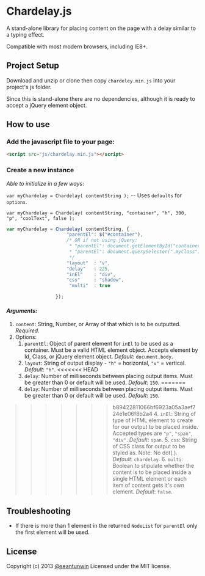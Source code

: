 # Chardelay.js

A stand-alone library for placing content on the page with a delay similar to a typing effect.

Compatible with most modern browsers, including IE8+.

## Project Setup

Download and unzip or clone then copy `chardeley.min.js` into your project's js folder.

Since this is stand-alone there are no dependencies, although it is ready to accept a jQuery element object.

## How to use

### Add the javascript file to your page:

```html
<script src="js/chardelay.min.js"></script>
```

### Create a new instance

_Able to initialize in a few ways_:

`var myChardelay = Chardelay( contentString );` -- Uses `defaults` for `options`.

`var myChardelay = Chardelay( contentString, "container", "h", 300, "p", "coolText", false );`

```js
var myChardelay = Chardelay( contentString, {
                      "parentEl": $("#container"),
                      /* OR if not using jQuery:
                       * "parentEl": document.getElementById("container")
                       * "parentEl": document.querySelector(".myClass")
                       */
                      "layout"  : "v",
                      "delay"   : 225,
                      "inEl"    : "div",
                      "css"     : "shadow",
                       "multi"  : true

                  });
```

#### _Arguments:_

1. `content`: String, Number, or Array of that which is to be outputted. _Required_.
2. Options:
    1. `parentEl`: Object of parent element for `inEl` to be used as a container. Must be a valid HTML element object. Accepts element by Id, Class, or jQuery element object. _Default_: `document.body`.
    2. `layout`: String of output display - `"h"` = horizontal, `"v"` = vertical. _Default_: `"h"`.
<<<<<<< HEAD
    3. `delay`: Number of milliseconds between placing output items. Must be greater than 0 or default will be used. _Default_: `150`.
=======
    3. `delay`: Number of milliseconds between placing output items.  Must be greater than 0 or default will be used. _Default_: `150`.
>>>>>>> b89422811066bf6923a05a3aef724e1e06f8b2a4
    4. `inEl`: String of type of HTML element to create for our output to be placed inside. Accepted types are `"p"`, `"span"`, `"div"`. _Default_: `span`. 
    5. `css`: String of CSS class for output to be styled as. Note: No dot(.). _Default_: `chardelay`.
    6. `multi`: Boolean to stipulate whether the content is to be placed inside a single HTML element or each item of content gets it's own element. _Default_: `false`.


## Troubleshooting

* If there is more than 1 element in the returned `NodeList` for `parentEl` only the first element will be used.

## License

Copyright (c) 2013 [@seantunwin](https://twitter.com/seantunwin) Licensed under the MIT license.
